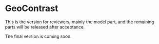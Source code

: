 # GeoContrast

This is the version for reviewers, mainly the model part, and the remaining parts will be released after acceptance.

The final version is coming soon.

